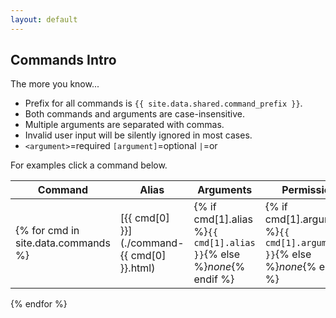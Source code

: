 ```yaml
---
layout: default
---
```


## Commands Intro

The more you know...
- Prefix for all commands is `{{ site.data.shared.command_prefix }}`.
- Both commands and arguments are case-insensitive.
- Multiple arguments are separated with commas.
- Invalid user input will be silently ignored in most cases.
- `<argument>`=required `[argument]`=optional `|`=or

For examples click a command below.

| Command | Alias | Arguments | Permission |
|---------|-------|-----------|------------|
{% for cmd in site.data.commands %}| [{{ cmd[0] }}](./command-{{ cmd[0] }}.html) | {% if cmd[1].alias %}`{{ cmd[1].alias }}`{% else %}*none*{% endif %} | {% if cmd[1].arguments %}`{{ cmd[1].arguments }}`{% else %}*none*{% endif %} | {{ cmd[1].permission }} |
{% endfor %}
